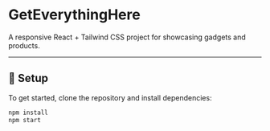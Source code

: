 # GetEverythingHere

A responsive React + Tailwind CSS project for showcasing gadgets and products.

---

## 🚀 Setup

To get started, clone the repository and install dependencies:

```bash
npm install
npm start
